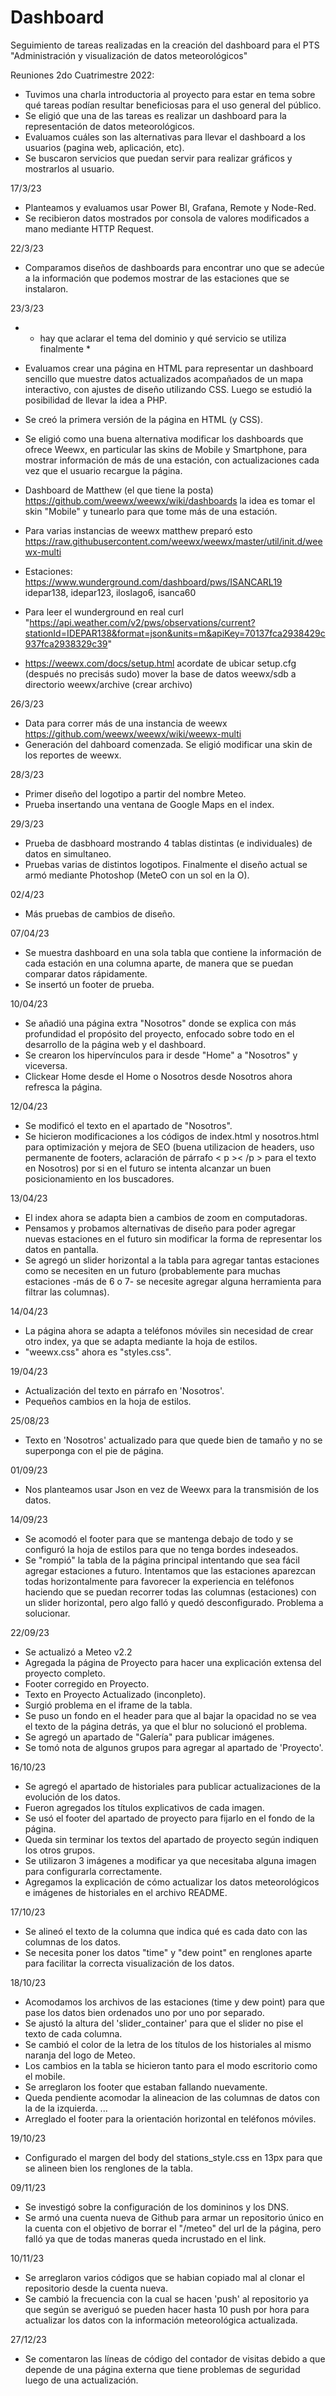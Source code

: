 # Dashboard
Seguimiento de tareas realizadas en la creación del dashboard para el PTS "Administración y visualización de datos meteorológicos" 

Reuniones 2do Cuatrimestre 2022:
  - Tuvimos una charla introductoria al proyecto para estar en tema sobre qué tareas podían resultar beneficiosas para el uso general del público.
  - Se eligió que una de las tareas es realizar un dashboard para la representación de datos meteorológicos.
  - Evaluamos cuáles son las alternativas para llevar el dashboard a los usuarios (pagina web, aplicación, etc).
  - Se buscaron servicios que puedan servir para realizar gráficos y mostrarlos al usuario.

17/3/23
  - Planteamos y evaluamos usar Power BI, Grafana, Remote y Node-Red.
  - Se recibieron datos mostrados por consola de valores modificados a mano mediante HTTP Request.

22/3/23
  - Comparamos diseños de dashboards para encontrar uno que se adecúe a la información que podemos mostrar de las estaciones que se instalaron.

23/3/23
  - * hay que aclarar el tema del dominio y qué servicio se utiliza finalmente *

  - Evaluamos crear una página en HTML para representar un dashboard sencillo que muestre datos actualizados acompañados de un mapa interactivo, con ajustes de diseño     utilizando CSS. Luego se estudió la posibilidad de llevar la idea a PHP.
   
  - Se creó la primera versión de la página en HTML (y CSS).

  - Se eligió como una buena alternativa modificar los dashboards que ofrece Weewx, en particular las skins de Mobile y Smartphone, para mostrar información de más de     una estación, con actualizaciones cada vez que el usuario recargue la página.

  - Dashboard de Matthew (el que tiene la posta) https://github.com/weewx/weewx/wiki/dashboards la idea es tomar el skin "Mobile" y tunearlo para que tome más de una       estación.

  - Para varias instancias de weewx matthew preparó esto
    https://raw.githubusercontent.com/weewx/weewx/master/util/init.d/weewx-multi

  - Estaciones: https://www.wunderground.com/dashboard/pws/ISANCARL19 idepar138, idepar123, iloslago6, isanca60

  - Para leer el wunderground en real 
    curl "https://api.weather.com/v2/pws/observations/current?stationId=IDEPAR138&format=json&units=m&apiKey=70137fca2938429c937fca2938329c39"

  - https://weewx.com/docs/setup.html  acordate de ubicar setup.cfg (después no precisás sudo) mover la base de datos weewx/sdb a directorio weewx/archive (crear           archivo)

26/3/23
  - Data para correr más de una instancia de weewx https://github.com/weewx/weewx/wiki/weewx-multi
  - Generación del dahboard comenzada. Se eligió modificar una skin de los reportes de weewx.
  
28/3/23
  - Primer diseño del logotipo a partir del nombre Meteo.
  - Prueba insertando una ventana de Google Maps en el index.

29/3/23
  - Prueba de dasbhoard mostrando 4 tablas distintas (e individuales) de datos en simultaneo.
  - Pruebas varias de distintos logotipos. Finalmente el diseño actual se armó mediante Photoshop (MeteO con un sol en la O).

02/4/23
  - Más pruebas de cambios de diseño.

07/04/23
  - Se muestra dashboard en una sola tabla que contiene la información de cada estación en una columna aparte, de manera que se puedan comparar datos rápidamente.
  - Se insertó un footer de prueba.

10/04/23
  - Se añadió una página extra "Nosotros" donde se explica con más profundidad el propósito del proyecto, enfocado sobre todo en el desarrollo de la página web y el dashboard.
  - Se crearon los hipervínculos para ir desde "Home" a "Nosotros" y viceversa.
  - Clickear Home desde el Home o Nosotros desde Nosotros ahora refresca la página.

12/04/23
  - Se modificó el texto en el apartado de "Nosotros".
  - Se hicieron modificaciones a los códigos de index.html y nosotros.html para optimización y mejora de SEO (buena utilizacion de headers, uso permanente de footers, aclaración de párrafo < p >< /p > para el texto en Nosotros) por si en el futuro se intenta alcanzar un buen posicionamiento en los buscadores.

13/04/23
  - El index ahora se adapta bien a cambios de zoom en computadoras.
  - Pensamos y probamos alternativas de diseño para poder agregar nuevas estaciones en el futuro sin modificar la forma de representar los datos en pantalla.
  - Se agregó un slider horizontal a la tabla para agregar tantas estaciones como se necesiten en un futuro (probablemente para muchas estaciones -más de 6 o 7- se necesite agregar alguna herramienta para filtrar las columnas).

14/04/23
  - La página ahora se adapta a teléfonos móviles sin necesidad de crear otro index, ya que se adapta mediante la hoja de estilos.
  - "weewx.css" ahora es "styles.css".

19/04/23
  - Actualización del texto en párrafo en 'Nosotros'.
  - Pequeños cambios en la hoja de estilos.

25/08/23
  - Texto en 'Nosotros' actualizado para que quede bien de tamaño y no se superponga con el pie de página.

01/09/23
  - Nos planteamos usar Json en vez de Weewx para la transmisión de los datos.
  
14/09/23
  - Se acomodó el footer para que se mantenga debajo de todo y se configuró la hoja de estilos para que no tenga bordes indeseados.
  - Se "rompió" la tabla de la página principal intentando que sea fácil agregar estaciones a futuro. Intentamos que las estaciones aparezcan todas horizontalmente para favorecer la experiencia en teléfonos haciendo que se puedan recorrer todas las columnas (estaciones) con un slider horizontal, pero algo falló y quedó desconfigurado. Problema a solucionar.

22/09/23
  - Se actualizó a Meteo v2.2
  - Agregada la página de Proyecto para hacer una explicación extensa del proyecto completo.
  - Footer corregido en Proyecto.
  - Texto en Proyecto Actualizado (inconpleto).
  - Surgió problema en el iframe de la tabla.
  - Se puso un fondo en el header para que al bajar la opacidad no se vea el texto de la página detrás, ya que el blur no solucionó el problema.
  - Se agregó un apartado de "Galería" para publicar imágenes.
  - Se tomó nota de algunos grupos para agregar al apartado de 'Proyecto'.

16/10/23
  - Se agregó el apartado de historiales para publicar actualizaciones de la evolución de los datos.
  - Fueron agregados los títulos explicativos de cada imagen.
  - Se usó el footer del apartado de proyecto para fijarlo en el fondo de la página.
  - Queda sin terminar los textos del apartado de proyecto según indiquen los otros grupos.
  - Se utilizaron 3 imágenes a modificar ya que necesitaba alguna imagen para configurarla correctamente.
  - Agregamos la explicación de cómo actualizar los datos meteorológicos e imágenes de historiales en el archivo README.

17/10/23
  - Se alineó el texto de la columna que indica qué es cada dato con las columnas de los datos.
  - Se necesita poner los datos "time" y "dew point" en renglones aparte para facilitar la correcta visualización de los datos.

18/10/23
  - Acomodamos los archivos de las estaciones (time y dew point) para que pase los datos bien ordenados uno por uno por separado.
  - Se ajustó la altura del 'slider_container' para que el slider no pise el texto de cada columna.
  - Se cambió el color de la letra de los títulos de los historiales al mismo naranja del logo de Meteo.
  - Los cambios en la tabla se hicieron tanto para el modo escritorio como el mobile.
  - Se arreglaron los footer que estaban fallando nuevamente.
  - Queda pendiente acomodar la alineacion de las columnas de datos con la de la izquierda.
  ...
  - Arreglado el footer para la orientación horizontal en teléfonos móviles.

19/10/23
  - Configurado el margen del body del stations_style.css en 13px para que se alineen bien los renglones de la tabla.

09/11/23
  - Se investigó sobre la configuración de los domininos y los DNS.
  - Se armó una cuenta nueva de Github para armar un repositorio único en la cuenta con el objetivo de borrar el "/meteo" del url de la página, pero falló ya que de todas maneras queda incrustado en el link.

10/11/23
  - Se arreglaron varios códigos que se habian copiado mal al clonar el repositorio desde la cuenta nueva.
  - Se cambió la frecuencia con la cual se hacen 'push' al repositorio ya que según se averiguó se pueden hacer hasta 10 push por hora para actualizar los datos con la información meteorológica actualizada.

27/12/23
  - Se comentaron las líneas de código del contador de visitas debido a que depende de una página externa que tiene problemas de seguridad luego de una actualización.
